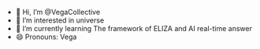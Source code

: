 - 👋 Hi, I’m @VegaCollective
- 👀 I’m interested in universe
- 🌱 I’m currently learning The framework of ELIZA and AI real-time answer
- 😄 Pronouns: Vega

<!---
VegaCollective/VegaCollective is a ✨ special ✨ repository because its `README.md` (this file) appears on your GitHub profile.
You can click the Preview link to take a look at your changes.
--->
